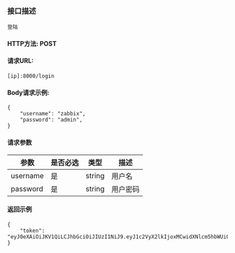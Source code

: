 ### 接口描述
    登陆
#### HTTP方法: POST

#### 请求URL: 
    [ip]:8000/login

#### Body请求示例:
    {
    	"username": "zabbix",
    	"password": "admin",
    }
#### 请求参数

|参数|是否必选|类型|描述
|-|-|-|-
|username|是|string	|用户名
|password|是|string|用户密码
    
#### 返回示例
    {
        "token": "eyJ0eXAiOiJKV1QiLCJhbGciOiJIUzI1NiJ9.eyJ1c2VyX2lkIjoxMCwidXNlcm5hbWUiOiJ6YWJiaXgiLCJleHAiOjE1ODU5NjQwNzUsImVtYWlsIjoiYWRtaW4iLCJvcmlnX2lhdCI6MTU4MzM3MjA3NX0.hngI5TNllznlkt6ajqfB1510RKvoXVK8NsEWl3jKyXk"
    }


